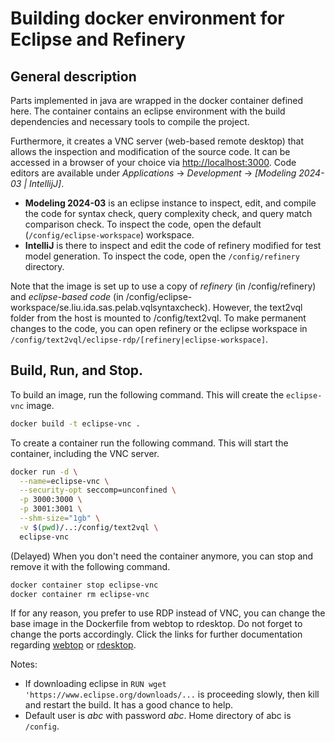 # Building docker environment for Eclipse and Refinery

## General description
Parts implemented in java are wrapped in the docker container defined here.
The container contains an eclipse environment with the build dependencies and necessary tools to compile the project. 

Furthermore, it creates a VNC server (web-based remote desktop) that allows the inspection and modification of the source code. It can be accessed in a browser of your choice via [http://localhost:3000](http://localhost:3000).
Code editors are available under *Applications* -> *Development* -> *[Modeling 2024-03 | IntellijJ]*.
* **Modeling 2024-03** is an eclipse instance to inspect, edit, and compile the code for syntax check, query complexity check, and query match comparison check. To inspect the code, open the default (`/config/eclipse-workspace`) workspace.
* **IntelliJ** is there to inspect and edit the code of refinery modified for test model generation. To inspect the code, open the `/config/refinery` directory.

Note that the image is set up to use a copy of *refinery* (in /config/refinery) and *eclipse-based code* (in /config/eclipse-workspace/se.liu.ida.sas.pelab.vqlsyntaxcheck).
However, the text2vql folder from the host is mounted to /config/text2vql. To make permanent changes to the code, you can open refinery or the eclipse workspace in `/config/text2vql/eclipse-rdp/[refinery|eclipse-workspace]`. 

## Build, Run, and Stop.

To build an image, run the following command. This will create the `eclipse-vnc` image.
```bash
docker build -t eclipse-vnc .
```

To create a container run the following command. This will start the container, including the VNC server. 
```bash
docker run -d \
  --name=eclipse-vnc \
  --security-opt seccomp=unconfined \
  -p 3000:3000 \
  -p 3001:3001 \
  --shm-size="1gb" \
  -v $(pwd)/..:/config/text2vql \
  eclipse-vnc
```

(Delayed) When you don't need the container anymore, you can stop and remove it with the following command.
```bash
docker container stop eclipse-vnc
docker container rm eclipse-vnc
```

If for any reason, you prefer to use RDP instead of VNC, you can change the base image in the Dockerfile from webtop to rdesktop. Do not forget to change the ports accordingly.
Click the links for further documentation regarding [webtop](https://docs.linuxserver.io/images/docker-webtop/) or [rdesktop](https://docs.linuxserver.io/images/docker-rdesktop/).

Notes: 
* If downloading eclipse in `RUN wget 'https://www.eclipse.org/downloads/...` is proceeding slowly, then kill and restart the build. It has a good chance to help.
* Default user is *abc* with password *abc*. Home directory of abc is `/config`.